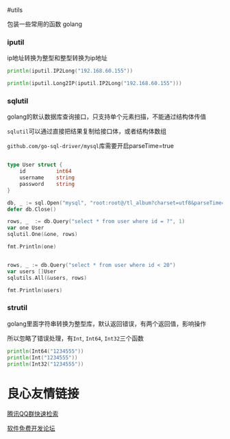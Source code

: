 #utils

包装一些常用的函数 golang


### iputil


ip地址转换为整型和整型转换为ip地址


```go
println(iputil.IP2Long("192.168.60.155"))

println(iputil.Long2IP(iputil.IP2Long("192.168.60.155")))
```


### sqlutil

golang的默认数据库查询接口，只支持单个元素扫描，不能通过结构体传值

`sqlutil`可以通过直接把结果复制给接口体，或者结构体数组

`github.com/go-sql-driver/mysql`库需要开启parseTime=true


```go

type User struct {
    id          int64
    username    string
    password    string
}

db, _ := sql.Open("mysql", "root:root@/tl_album?charset=utf8&parseTime=true")
defer db.Close()

rows, _  := db.Query("select * from user where id = ?", 1)
var one User
sqlutil.One(&one, rows)

fmt.Println(one)


rows, _ := db.Query("select * from user where id < 20")
var users []User
sqlutils.All(&users, rows)

fmt.Println(users)
```


### strutil

golang里面字符串转换为整型库，默认返回错误，有两个返回值，影响操作

所以忽略了错误处理，有`Int`, `Int64`, `Int32`三个函数


```go
println(Int64("1234555"))
println(Int("1234555"))
println(Int32("1234555"))
```



 # 良心友情链接

[腾讯QQ群快速检索](http://u.720life.cn/s/8cf73f7c)

[软件免费开发论坛](http://u.720life.cn/s/bbb01dc0)